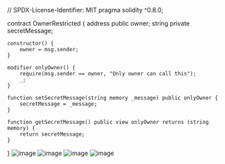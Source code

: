 // SPDX-License-Identifier: MIT
pragma solidity ^0.8.0;

contract OwnerRestricted {
    address public owner;
    string private secretMessage;
    
    constructor() {
        owner = msg.sender;
    }
    
    modifier onlyOwner() {
        require(msg.sender == owner, "Only owner can call this");
        _;
    }
    
    function setSecretMessage(string memory _message) public onlyOwner {
        secretMessage = _message;
    }
    
    function getSecretMessage() public view onlyOwner returns (string memory) {
        return secretMessage;
    }
}
![image](https://github.com/user-attachments/assets/9ac39c93-f4a6-43d9-a511-1e135c656a4e)
![image](https://github.com/user-attachments/assets/f85abb11-87fe-4629-887c-b9d1e0305a8b)
![image](https://github.com/user-attachments/assets/38677f03-81aa-4abb-b124-df081f59af48)
![image](https://github.com/user-attachments/assets/a3f957f6-310e-44f8-b84d-9aed93172696)



